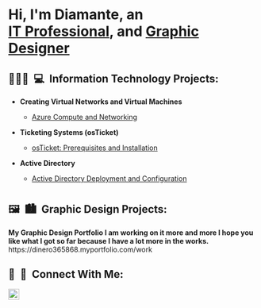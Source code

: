 <h1> Hi, I'm Diamante, an <br/>
 <a href="https://www.linkedin.com/in/diamantesmith/"> IT Professional</a>, and <a href="https://dinero365868.myportfolio.com/work">Graphic Designer</a></h1>

<h2> <span> 👨🏽‍💻&nbsp;&nbsp;💻 </span>&nbsp;Information Technology Projects: </h2>

- <b>Creating Virtual Networks and Virtual Machines</b>
  - [Azure Compute and Networking](https://github.com/Diamante-Smith/Creating-Virtual-Networks-and-Virtual-Machines-)
 
- <b>Ticketing Systems (osTicket)</b>
  - [osTicket: Prerequisites and Installation](https://github.com/Diamante-7777/osticket-prereqs)

- <b>Active Directory</b>
  - [Active Directory Deployment and Configuration](https://github.com/Diamante-Smith/Active-Directory)
  

<h1>
<h2> <span> 🖼️&nbsp;&nbsp;🏙️ </span>&nbsp;Graphic Design Projects: </h2>
<b>My Graphic Design Portfolio I am working on it more and more I hope you like what I got so far because I have a lot more in the works.</b> <br/>
https://dinero365868.myportfolio.com/work

<h2> <span>🤳&nbsp;&nbsp;📲 </span>&nbsp;Connect With Me: </h2>

[<img align="left" alt="JoshMadakor | LinkedIn" width="22px" src="https://cdn.jsdelivr.net/npm/simple-icons@v3/icons/linkedin.svg" />][linkedin]

[Linkedin]: https://www.linkedin.com/in/diamantesmith/

<!--
**joshmadakor1/joshmadakor1** is a ✨ _special_ ✨ repository because its `README.md` (this file) appears on your GitHub profile.

Here are some ideas to get you started:

- 🔭 I’m currently working on ...
- 🌱 I’m currently learning ...
- 👯 I’m looking to collaborate on ...
- 🤔 I’m looking for help with ...
- 💬 Ask me about ...
- 📫 How to reach me: ...
- 😄 Pronouns: ...
- ⚡ Fun fact: ...
-->
